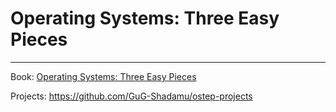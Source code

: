# Operating Systems: Three Easy Pieces
---
Book: [Operating Systems: Three Easy Pieces](https://pages.cs.wisc.edu/~remzi/OSTEP/)

Projects: https://github.com/GuG-Shadamu/ostep-projects
